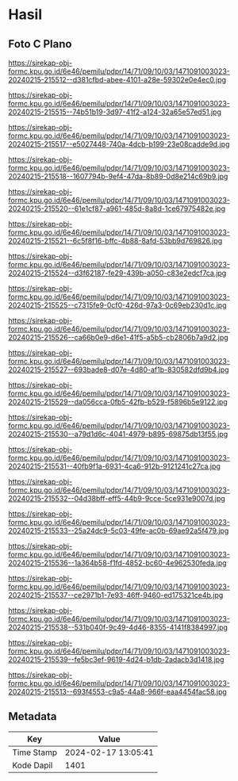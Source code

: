 # Hasil

## Foto C Plano

https://sirekap-obj-formc.kpu.go.id/6e46/pemilu/pdpr/14/71/09/10/03/1471091003023-20240215-215512--d381cfbd-abee-4101-a28e-59302e0e4ec0.jpg

https://sirekap-obj-formc.kpu.go.id/6e46/pemilu/pdpr/14/71/09/10/03/1471091003023-20240215-215515--74b51b19-3d97-41f2-a124-32a65e57ed51.jpg

https://sirekap-obj-formc.kpu.go.id/6e46/pemilu/pdpr/14/71/09/10/03/1471091003023-20240215-215517--e5027448-740a-4dcb-b199-23e08cadde9d.jpg

https://sirekap-obj-formc.kpu.go.id/6e46/pemilu/pdpr/14/71/09/10/03/1471091003023-20240215-215518--1607794b-9ef4-47da-8b89-0d8e214c69b9.jpg

https://sirekap-obj-formc.kpu.go.id/6e46/pemilu/pdpr/14/71/09/10/03/1471091003023-20240215-215520--61e1cf87-a961-485d-8a8d-1ce67975482e.jpg

https://sirekap-obj-formc.kpu.go.id/6e46/pemilu/pdpr/14/71/09/10/03/1471091003023-20240215-215521--6c5f8f16-bffc-4b88-8afd-53bb9d769826.jpg

https://sirekap-obj-formc.kpu.go.id/6e46/pemilu/pdpr/14/71/09/10/03/1471091003023-20240215-215524--d3f62187-fe29-439b-a050-c83e2edcf7ca.jpg

https://sirekap-obj-formc.kpu.go.id/6e46/pemilu/pdpr/14/71/09/10/03/1471091003023-20240215-215525--c7315fe9-0cf0-426d-97a3-0c69eb230d1c.jpg

https://sirekap-obj-formc.kpu.go.id/6e46/pemilu/pdpr/14/71/09/10/03/1471091003023-20240215-215526--ca66b0e9-d6e1-41f5-a5b5-cb2806b7a9d2.jpg

https://sirekap-obj-formc.kpu.go.id/6e46/pemilu/pdpr/14/71/09/10/03/1471091003023-20240215-215527--693bade8-d07e-4d80-af1b-830582dfd9b4.jpg

https://sirekap-obj-formc.kpu.go.id/6e46/pemilu/pdpr/14/71/09/10/03/1471091003023-20240215-215529--da056cca-0fb5-42fb-b529-f5896b5e9122.jpg

https://sirekap-obj-formc.kpu.go.id/6e46/pemilu/pdpr/14/71/09/10/03/1471091003023-20240215-215530--a79d1d6c-4041-4979-b895-69875db13f55.jpg

https://sirekap-obj-formc.kpu.go.id/6e46/pemilu/pdpr/14/71/09/10/03/1471091003023-20240215-215531--40fb9f1a-6931-4ca6-912b-9121241c27ca.jpg

https://sirekap-obj-formc.kpu.go.id/6e46/pemilu/pdpr/14/71/09/10/03/1471091003023-20240215-215532--04d38bff-eff5-44b9-9cce-5ce931e9007d.jpg

https://sirekap-obj-formc.kpu.go.id/6e46/pemilu/pdpr/14/71/09/10/03/1471091003023-20240215-215533--25a24dc9-5c03-49fe-ac0b-69ae92a5f479.jpg

https://sirekap-obj-formc.kpu.go.id/6e46/pemilu/pdpr/14/71/09/10/03/1471091003023-20240215-215536--1a364b58-f1fd-4852-bc60-4e962530feda.jpg

https://sirekap-obj-formc.kpu.go.id/6e46/pemilu/pdpr/14/71/09/10/03/1471091003023-20240215-215537--ce2971b1-7e93-46ff-9460-ed175321ce4b.jpg

https://sirekap-obj-formc.kpu.go.id/6e46/pemilu/pdpr/14/71/09/10/03/1471091003023-20240215-215538--531b040f-9c49-4d46-8355-4141f8384997.jpg

https://sirekap-obj-formc.kpu.go.id/6e46/pemilu/pdpr/14/71/09/10/03/1471091003023-20240215-215539--fe5bc3ef-9619-4d24-b1db-2adacb3d1418.jpg

https://sirekap-obj-formc.kpu.go.id/6e46/pemilu/pdpr/14/71/09/10/03/1471091003023-20240215-215513--693f4553-c9a5-44a8-966f-eaa4454fac58.jpg


## Metadata

| Key        | Value               |
| ---------- | ------------------- |
| Time Stamp | 2024-02-17 13:05:41 |
| Kode Dapil | 1401                |



